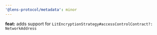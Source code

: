 ```yaml
---
'@lens-protocol/metadata': minor
---
```


**feat:** adds support for `LitEncryptionStrategy#accessControlContract?: NetworkAddress`
